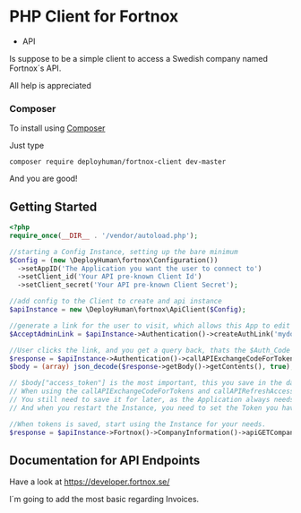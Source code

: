 # PHP Client for Fortnox

- API

Is suppose to be a simple client to access a Swedish company named Fortnox´s API.

All help is appreciated


### Composer

To install using [Composer](http://getcomposer.org/)

Just type 

`composer require deployhuman/fortnox-client dev-master`

And you are good!


## Getting Started


```php
<?php
require_once(__DIR__ . '/vendor/autoload.php');

//starting a Config Instance, setting up the bare minimum
$Config = (new \DeployHuman\fortnox\Configuration())
  ->setAppID('The Application you want the user to connect to')
  ->setClient_id('Your API pre-known Client Id')
  ->setClient_secret('Your API pre-known Client Secret');

//add config to the Client to create and api instance
$apiInstance = new \DeployHuman\fortnox\ApiClient($Config);

//generate a link for the user to visit, which allows this App to edit the Fortnox Account.
$AcceptAdminLink = $apiInstance->Authentication()->createAuthLink('mydomain.com/Validation','bookkeeping%20companyinformation');

//User clicks the link, and you get a query back, thats the $Auth_Code which you use to get Full tokens
$response = $apiInstance->Authentication()->callAPIExchangeCodeForTokens($Auth_Code);
$body = (array) json_decode($response->getBody()->getContents(), true);

// $body["access_token"] is the most important, this you save in the database.
// When using the callAPIExchangeCodeForTokens and callAPIRefreshAccessToken it will automaticly set the Token from that response to the ApiInstance itself.
// You still need to save it for later, as the Application always needs the latest to function.
// And when you restart the Instance, you need to set the Token you have saved. Otherwise needs to Use link again.

//When tokens is saved, start using the Instance for your needs.
$response = $apiInstance->Fortnox()->CompanyInformation()->apiGETCompanyInformation();
```

## Documentation for API Endpoints

Have a look at https://developer.fortnox.se/ 

I´m going to add the most basic regarding Invoices.
 
